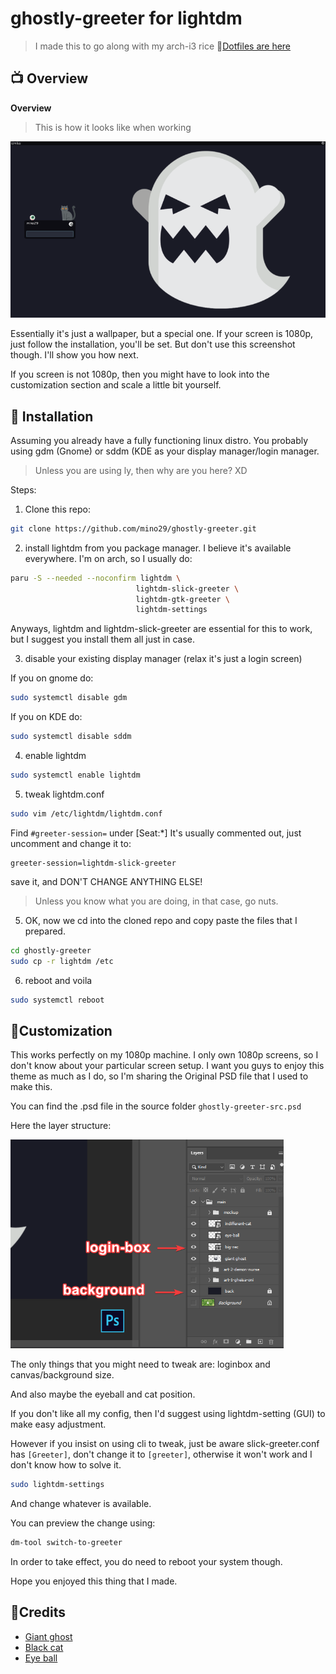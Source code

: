 # ghostly-greeter for lightdm

> I made this to go along with my arch-i3 rice
🔎[Dotfiles are here](https://github.com/mino29/arch-i3)

## 📺 Overview

**Overview**

> This is how it looks like when working

![Overview](./screenshots/overview.png)

Essentially it's just a wallpaper, but a special one.
If your screen is 1080p, just follow the installation, you'll be set.
But don't use this screenshot though. I'll show you how next.

If you screen is not 1080p, then you might have to look into the customization
section and scale a little bit yourself.

## 🔧 Installation

Assuming you already have a fully functioning linux distro.
You probably using gdm (Gnome) or sddm (KDE as your display manager/login manager.

> Unless you are using ly, then why are you here? XD

Steps:

1. Clone this repo:

```bash
git clone https://github.com/mino29/ghostly-greeter.git
```

2. install lightdm from you package manager. I believe it's available
   everywhere. I'm on arch, so I usually do:

```bash
paru -S --needed --noconfirm lightdm \
                            lightdm-slick-greeter \
                            lightdm-gtk-greeter \
                            lightdm-settings
```

Anyways, lightdm and lightdm-slick-greeter are essential for this to work, but
I suggest you install them all just in case.

3. disable your existing display manager (relax it's just a login screen)

If you on gnome do:

```bash
sudo systemctl disable gdm
```

If you on KDE do:

```bash
sudo systemctl disable sddm
```

4. enable lightdm

```bash
sudo systemctl enable lightdm
```

5. tweak lightdm.conf

```bash
sudo vim /etc/lightdm/lightdm.conf
```

Find `#greeter-session=` under [Seat:*]
It's usually commented out, just uncomment and change it to:

```
greeter-session=lightdm-slick-greeter
```

save it, and DON'T CHANGE ANYTHING ELSE!

> Unless you know what you are doing, in that case, go nuts.

5. OK, now we cd into the cloned repo and copy paste the files that I prepared.

```bash
cd ghostly-greeter
sudo cp -r lightdm /etc
```

6. reboot and voila

```bash
sudo systemctl reboot
```

## 🎨Customization

This works perfectly on my 1080p machine.
I only own 1080p screens, so I don't know about your particular screen setup.
I want you guys to enjoy this theme as much as I do, so I'm sharing the Original
PSD file that I used to make this.

You can find the .psd file in the source folder
`ghostly-greeter-src.psd`

Here the layer structure:

![Photoshop file](./screenshots/psd-mods.png)

The only things that you might need to tweak are: loginbox and
canvas/background size.

And also maybe the eyeball and cat position.

If you don't like all my config, then I'd suggest using lightdm-setting (GUI)
to make easy adjustment.

However if you insist on using cli to tweak, just be
aware slick-greeter.conf has `[Greeter]`, don't change it to `[greeter]`,
otherwise it won't work and I don't know how to solve it.

```bash
sudo lightdm-settings
```

And change whatever is available.

You can preview the change using:

```bash
dm-tool switch-to-greeter
```

In order to take effect, you do need to reboot your system though.

Hope you enjoyed this thing that I made.

## 💌Credits

- [Giant ghost](https://www.flaticon.com/free-icon/ghost_1234844)
- [Black cat](https://www.flaticon.com/free-icon/black-cat_3504474)
- [Eye ball](https://www.flaticon.com/free-icon/eye-ball_5839804)
